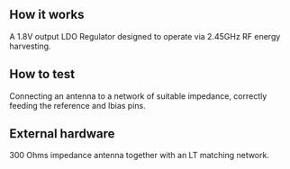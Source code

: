 <!---

This file is used to generate your project datasheet. Please fill in the information below and delete any unused
sections.

You can also include images in this folder and reference them in the markdown. Each image must be less than
512 kb in size, and the combined size of all images must be less than 1 MB.
-->

## How it works

A 1.8V output LDO Regulator designed to operate via 2.45GHz RF energy harvesting.

## How to test

Connecting an antenna to a network of suitable impedance, correctly feeding the reference and Ibias pins.

## External hardware

300 Ohms impedance antenna together with an LT matching network.

